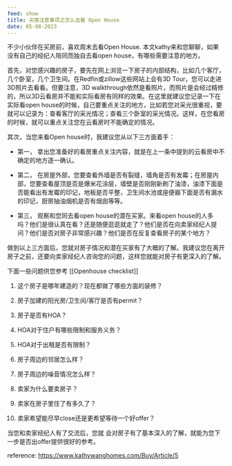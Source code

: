 ```yaml
---
feed: show
title: 买房注意事项之怎么去看 Open House
date: 05-08-2023
---
```


不少小伙伴在买房前，喜欢周末去看Open House. 本文kathy来和您聊聊，如果没有自己的经纪人陪同而独自去看open house，有哪些需要注意的地方。

首先，对您感兴趣的房子，要先在网上浏览一下房子的内部结构，比如几个客厅，几个卧室，几个卫生间。在Redfin或zillow这些网站上会有3D Tour，您可以走进3D照片去看看。但要注意，3D walkthrough依然是看照片，而照片是会经过精修的，所以3D云看房并不能和实际看房有同样的效果。在这里就建议您记录一下在实际看open house的时候，自己要重点关注的地方，比如若您对采光很重视，要就可以记录为：查看客厅的采光情况；查看三个卧室的采光情况。这样，在您看房的时候，就可以重点关注您在云看房时不能确定的情况。

其次，当您来看Open house时，我建议您从以下三方面着手：

* 第一， 拿出您准备好的看房重点关注内容，就是在上一条中提到的云看房中不确定的地方逐一确认。

* 第二， 在房屋外部，您要查看外墙是否有裂缝，墙角是否有发霉；在房屋内部，您要查看屋顶是否是爆米花涂层，墙壁是否刚刚新刷了油漆，油漆下面是否能看出有发霉的印记，地板是否平整，卫生间水池或座便器下面是否有漏水的印记，厨房抽油烟机是否有烟囱等等。

* 第三， 观察和您同去看open house的潜在买家。来看open house的人多吗？他们是很认真在看？还是随便逛逛就走了？他们是否在向卖家经纪人提问？他们是否对房子非常感兴趣？他们是否在反复查看房子的某个地方？

做到以上三方面后，您就对房子情况和潜在买家有了大概的了解。我建议您在离开房子之前，还要向卖家经纪人咨询您的问题，这样您就能对房子有更深入的了解。

下面一些问题供您参考 [[Openhouse checklist]]

1.  这个房子是哪年建造的？现在都做了哪些方面的装修？

2.  房子加建的阳光房/卫生间/客厅是否有permit？

3.  房子是否有HOA？

4.  HOA对于住户有哪些限制和服务义务？

5.  HOA对于出租是否有限制？

6.  房子周边的邻居怎么样？

7.  房子周边的噪音情况怎么样？

8.  卖家为什么要卖房子？

9.  卖家在房子里住了有多久了？

10.  卖家希望能尽早close还是更希望等待一个好offer？

当您和卖家经纪人有了交流后，您就 会对房子有了基本深入的了解，就能为您下一步是否出offer提供很好的参考。

reference: https://www.kathywanghomes.com/Buy/Article/5